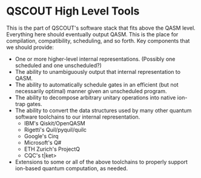 # QSCOUT High Level Tools
This is the part of QSCOUT's software stack that fits above the QASM level. Everything here should eventually output QASM. This is the place for compilation, compatibility, scheduling, and so forth.
Key components that we should provide:
* One or more higher-level internal representations. (Possibly one scheduled and one unscheduled?)
* The ability to unambiguously output that internal representation to QASM.
* The ability to automatically schedule gates in an efficient (but not necessarily optimal) manner given an unscheduled program.
* The ability to decompose arbitrary unitary operations into native ion-trap gates.
* The ability to convert the data structures used by many other quantum software toolchains to our internal representation.
    * IBM's Qiskit/OpenQASM
    * Rigetti's Quil/pyquil/quilc
    * Google's Cirq
    * Microsoft's Q#
    * ETH Zurich's ProjectQ
    * CQC's t|ket>
* Extensions to some or all of the above toolchains to properly support ion-based quantum computation, as needed.
